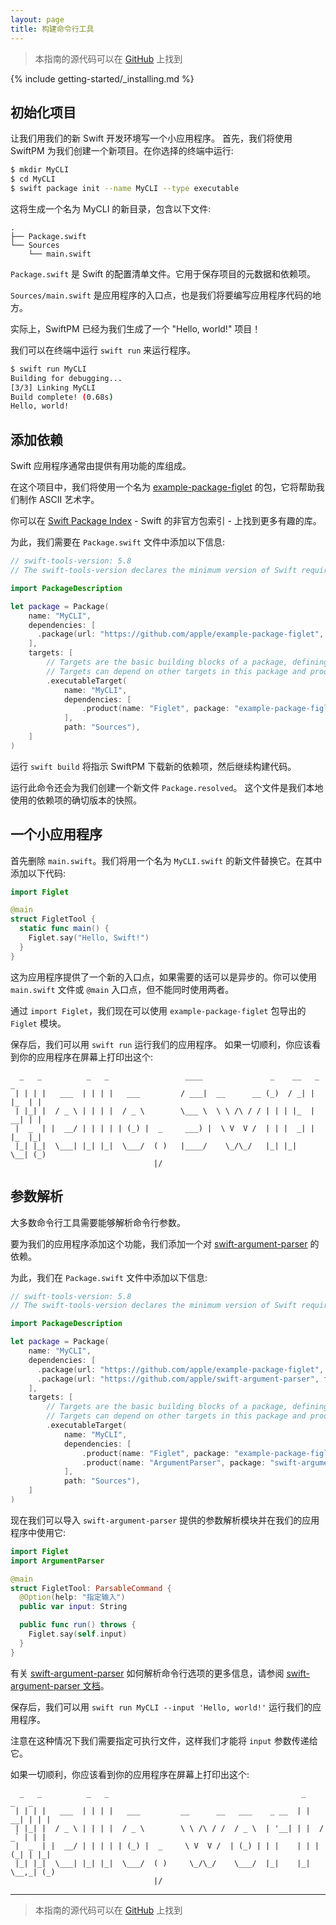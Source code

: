 ```yaml
---
layout: page
title: 构建命令行工具
---
```


> 本指南的源代码可以在 [GitHub](https://github.com/apple/swift-getting-started-cli) 上找到

{% include getting-started/_installing.md %}

## 初始化项目

让我们用我们的新 Swift 开发环境写一个小应用程序。
首先，我们将使用 SwiftPM 为我们创建一个新项目。在你选择的终端中运行:

~~~bash
$ mkdir MyCLI
$ cd MyCLI
$ swift package init --name MyCLI --type executable
~~~

这将生成一个名为 MyCLI 的新目录，包含以下文件:

~~~no-highlight
.
├── Package.swift
└── Sources
    └── main.swift
~~~

`Package.swift` 是 Swift 的配置清单文件。它用于保存项目的元数据和依赖项。

`Sources/main.swift` 是应用程序的入口点，也是我们将要编写应用程序代码的地方。

实际上，SwiftPM 已经为我们生成了一个 "Hello, world!" 项目！

我们可以在终端中运行 `swift run` 来运行程序。

~~~bash
$ swift run MyCLI
Building for debugging...
[3/3] Linking MyCLI
Build complete! (0.68s)
Hello, world!
~~~

## 添加依赖

Swift 应用程序通常由提供有用功能的库组成。

在这个项目中，我们将使用一个名为 [example-package-figlet](https://github.com/apple/example-package-figlet) 的包，它将帮助我们制作 ASCII 艺术字。

你可以在 [Swift Package Index](https://swiftpackageindex.com) - Swift 的非官方包索引 - 上找到更多有趣的库。

为此，我们需要在 `Package.swift` 文件中添加以下信息:

~~~swift
// swift-tools-version: 5.8
// The swift-tools-version declares the minimum version of Swift required to build this package.

import PackageDescription

let package = Package(
    name: "MyCLI",
    dependencies: [
      .package(url: "https://github.com/apple/example-package-figlet", branch: "main"),
    ],
    targets: [
        // Targets are the basic building blocks of a package, defining a module or a test suite.
        // Targets can depend on other targets in this package and products from dependencies.
        .executableTarget(
            name: "MyCLI",
            dependencies: [
                .product(name: "Figlet", package: "example-package-figlet"),
            ],
            path: "Sources"),
    ]
)
~~~

运行 `swift build` 将指示 SwiftPM 下载新的依赖项，然后继续构建代码。

运行此命令还会为我们创建一个新文件 `Package.resolved`。
这个文件是我们本地使用的依赖项的确切版本的快照。

## 一个小应用程序

首先删除 `main.swift`。我们将用一个名为 `MyCLI.swift` 的新文件替换它。在其中添加以下代码:

~~~swift
import Figlet

@main
struct FigletTool {
  static func main() {
    Figlet.say("Hello, Swift!")
  }
}
~~~

这为应用程序提供了一个新的入口点，如果需要的话可以是异步的。你可以使用 `main.swift` 文件或 `@main` 入口点，但不能同时使用两者。

通过 `import Figlet`，我们现在可以使用 `example-package-figlet` 包导出的 `Figlet` 模块。

保存后，我们可以用 `swift run` 运行我们的应用程序。
如果一切顺利，你应该看到你的应用程序在屏幕上打印出这个:

~~~no-highlight
  _   _          _   _                 ____               _    __   _     _ 
 | | | |   ___  | | | |   ___         / ___|  __      __ (_)  / _| | |_  | |
 | |_| |  / _ \ | | | |  / _ \        \___ \  \ \ /\ / / | | | |_  | __| | |
 |  _  | |  __/ | | | | | (_) |  _     ___) |  \ V  V /  | | |  _| | |_  |_|
 |_| |_|  \___| |_| |_|  \___/  ( )   |____/    \_/\_/   |_| |_|    \__| (_)
                                |/                                          
~~~

## 参数解析

大多数命令行工具需要能够解析命令行参数。

要为我们的应用程序添加这个功能，我们添加一个对 [swift-argument-parser](https://github.com/apple/swift-argument-parser) 的依赖。

为此，我们在 `Package.swift` 文件中添加以下信息:

~~~swift
// swift-tools-version: 5.8
// The swift-tools-version declares the minimum version of Swift required to build this package.

import PackageDescription

let package = Package(
    name: "MyCLI",
    dependencies: [
      .package(url: "https://github.com/apple/example-package-figlet", branch: "main"),
      .package(url: "https://github.com/apple/swift-argument-parser", from: "1.0.0"),
    ],
    targets: [
        // Targets are the basic building blocks of a package, defining a module or a test suite.
        // Targets can depend on other targets in this package and products from dependencies.
        .executableTarget(
            name: "MyCLI",
            dependencies: [
                .product(name: "Figlet", package: "example-package-figlet"),
                .product(name: "ArgumentParser", package: "swift-argument-parser"),
            ],
            path: "Sources"),
    ]
)
~~~

现在我们可以导入 `swift-argument-parser` 提供的参数解析模块并在我们的应用程序中使用它:

~~~swift
import Figlet
import ArgumentParser

@main
struct FigletTool: ParsableCommand {
  @Option(help: "指定输入")
  public var input: String

  public func run() throws {
    Figlet.say(self.input)
  }
}
~~~

有关 [swift-argument-parser](https://github.com/apple/swift-argument-parser) 如何解析命令行选项的更多信息，请参阅 [swift-argument-parser 文档](https://github.com/apple/swift-argument-parser)。

保存后，我们可以用 `swift run MyCLI --input 'Hello, world!'` 运行我们的应用程序。

注意在这种情况下我们需要指定可执行文件，这样我们才能将 `input` 参数传递给它。

如果一切顺利，你应该看到你的应用程序在屏幕上打印出这个:

~~~no-highlight
  _   _          _   _                                           _       _   _ 
 | | | |   ___  | | | |   ___         __      __   ___    _ __  | |   __| | | |
 | |_| |  / _ \ | | | |  / _ \        \ \ /\ / /  / _ \  | '__| | |  / _` | | |
 |  _  | |  __/ | | | | | (_) |  _     \ V  V /  | (_) | | |    | | | (_| | |_|
 |_| |_|  \___| |_| |_|  \___/  ( )     \_/\_/    \___/  |_|    |_|  \__,_| (_)
                                |/                                             
~~~

---

> 本指南的源代码可以在 [GitHub](https://github.com/apple/swift-getting-started-cli) 上找到
